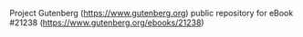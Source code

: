 Project Gutenberg (https://www.gutenberg.org) public repository for eBook #21238 (https://www.gutenberg.org/ebooks/21238)
